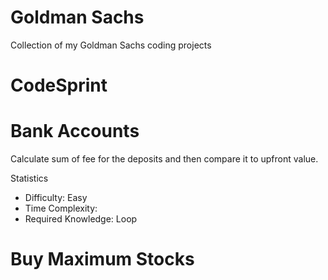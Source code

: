 # Goldman Sachs
Collection of my Goldman Sachs coding projects

# CodeSprint

# Bank Accounts
Calculate sum of fee for the deposits and then compare it to upfront value.

Statistics
- Difficulty: Easy
- Time Complexity:
- Required Knowledge: Loop


# Buy Maximum Stocks
